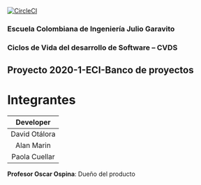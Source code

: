[![CircleCI](https://circleci.com/gh/DDRBernal/2020-1-PROYCVDS-DavidOtalora-AlanMarin-PaolaCuellar.svg?style=svg)](https://app.circleci.com/pipelines/github/DDRBernal/2020-1-PROYCVDS-DavidOtalora-AlanMarin-PaolaCuellar)

### Escuela Colombiana de Ingeniería Julio Garavito
### Ciclos de Vida del desarrollo de Software – CVDS

## Proyecto 2020-1-ECI-Banco de proyectos

# Integrantes

| Developer |
| :--: |
| David Otálora |
| Alan Marin |
| Paola Cuellar |

**Profesor Oscar Ospina**: Dueño del producto
